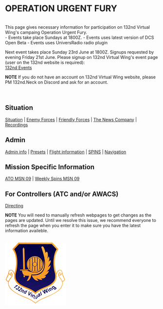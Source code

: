 # OPERATION URGENT FURY

<br>
This page gives necessary information for participation on 132nd Virtual Wing's campaing Operation Urgent Fury. <br>
- Events take place Sundays at 1800Z. 
- Events uses latest version of DCS Open Beta  
- Events uses UniversRadio radio plugin  
<br>



Next event takes place Sunday 23rd June at 1800Z. Signups requested by evening   Friday 21st June. 
Please signup on 132nd Virtual Wing's event page (user on the 132nd website is required): <br>
[132nd Events](http://www.132virtualwing.org/index.php/page/events)

**NOTE** If you do not have an account on 132nd Virtual Wing website, please PM 132nd.Neck on Discord and ask for an account. 
<br>
<br>
<br>

## Situation
[Situation](/Docs/Situation.md) |  [Enemy Forces](/Docs/Enemy/Enemy.md)  |  [Friendly Forces](/Docs/Friendlies.md) | [The News Company](/OPUF-Brief/Docs/News/News_company.md) |  [Recordings](/OPUF-Brief/Docs/Movies.md)



## Admin
[Admin info](/Docs/Admin/Admin.html) | [Presets](/Docs/Presets.md)  | [Flight information](/Docs/Flights.md) | [SPINS](/Docs/SPINS.md) | [Navigation](/Docs/Navigation.md)



## Mission Specific Information
[ATO MSN 09](/Docs/ATO/ATO_9.md) | [Weekly Spins MSN 09](/Docs/SPINS_09.md)

## For Controllers (ATC and/or AWACS)
[Directing](/Docs/Directing/directing.md)





**NOTE** You will need to manually refresh webpages to get changes as the pages are updated. Until we resolve this issue, we recommend everyone to refresh the page when you enter it to make sure you have the latest information availeble.
<br>
<br>




![132nd Logo](/Images/132ndLogosmall.png)
